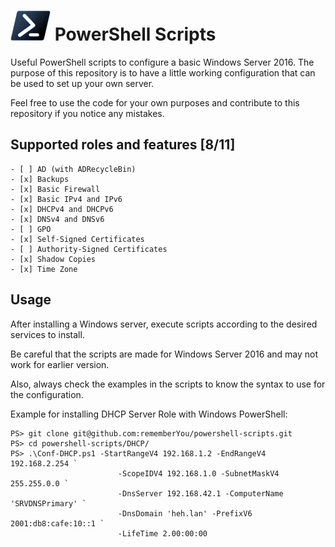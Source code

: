 # ![logo][] PowerShell Scripts

Useful PowerShell scripts to configure a basic Windows Server 2016. The purpose
of this repository is to have a little working configuration that can be used to
set up your own server.

Feel free to use the code for your own purposes and contribute to this repository if
you notice any mistakes.

[logo]: Assets/Powershell_black_64.png

## Supported roles and features [8/11]

	- [ ] AD (with ADRecycleBin)
	- [x] Backups
	- [x] Basic Firewall
	- [x] Basic IPv4 and IPv6
	- [x] DHCPv4 and DHCPv6
	- [x] DNSv4 and DNSv6
	- [ ] GPO
	- [x] Self-Signed Certificates
	- [ ] Authority-Signed Certificates
	- [x] Shadow Copies
	- [x] Time Zone

## Usage

After installing a Windows server, execute scripts according to the desired
services to install.

Be careful that the scripts are made for Windows Server 2016 and may not work
for earlier version.

Also, always check the examples in the scripts to know the syntax to use for the
configuration.

Example for installing DHCP Server Role with Windows PowerShell:

	PS> git clone git@github.com:rememberYou/powershell-scripts.git
	PS> cd powershell-scripts/DHCP/
	PS> .\Conf-DHCP.ps1 -StartRangeV4 192.168.1.2 -EndRangeV4 192.168.2.254 `
                            -ScopeIDV4 192.168.1.0 -SubnetMaskV4 255.255.0.0 `
                            -DnsServer 192.168.42.1 -ComputerName 'SRVDNSPrimary' `
                            -DnsDomain 'heh.lan' -PrefixV6 2001:db8:cafe:10::1 `
                            -LifeTime 2.00:00:00
